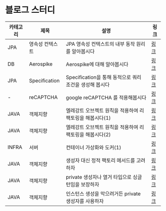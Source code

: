 # 블로그 스터디

|카테고리|제목|설명|링크|
|---|---|---|---|
|JPA|영속성 컨텍스트|JPA 영속성 컨텍스트의 내부 동작 원리를 알아봅시다|[링크](https://www.notion.so/dapper-naranja-75b/1-JPA-89bda919fdbb4238a1ffb3b9852d4b48)|
|DB|Aerospike|Aerospike에 대해 알아봅시다|[링크](https://dapper-naranja-75b.notion.site/2-Aerospike-2f6403db71c14a91bf730ff370aa8baf)|
|JPA|Specification|Specification을 통해 동적으로 쿼리 조건을 생성해 봅시다 |[링크](https://dapper-naranja-75b.notion.site/3-Spring-JPA-Specification-178e61c319d443648edaa0b1e4a83bd8)|
|-|reCAPTCHA|google reCAPTCHA 를 적용해봅시다 |[링크](https://www.notion.so/dapper-naranja-75b/4-e2f85446e59a4536bf604e2cae61cdbd)|
|JAVA|객체지향|엘레강트 오브젝트 원칙을 적용하여 리팩토링을 해봅시다(1) |[링크](https://dapper-naranja-75b.notion.site/1-657b09f40a544cb7997fc8bb0fc448ea)|
|JAVA|객체지향|엘레강트 오브젝트 원칙을 적용하여 리팩토링을 해봅시다(2) |[링크](https://dapper-naranja-75b.notion.site/6-2-f4ce8a3c11fb4e1dbab68bffa5207a00)|
|INFRA|서버|컨테이너 가상화와 도커(1) |[링크](https://dapper-naranja-75b.notion.site/7-d83ebc4518e0428fa54a5c6d26ea0f15)|
|JAVA|객체지향|생성자 대신 정적 팩토리 메서드를 고려하자 |[링크](https://peacebestill.oopy.io/java/effective-java/1)|
|JAVA|객체지향|private 생성자나 열거 타입으로 싱글턴임을 보장하자 |[링크](https://peacebestill.oopy.io/java/effective-java/2)|
|JAVA|객체지향|인스턴스 생성을 막으려거든 private 생성자를 사용하자  |[링크](https://peacebestill.oopy.io/java/effective-java/3)|

